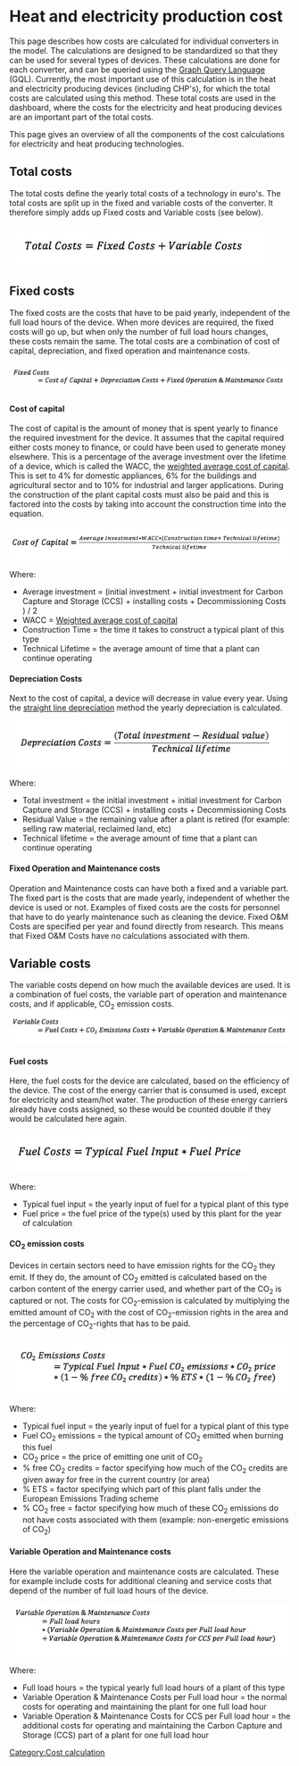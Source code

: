 # Heat and electricity production cost

This page describes how costs are calculated for individual converters in the model. The calculations are designed to be standardized so that they can be used for several types of devices. These calculations are done for each converter, and can be queried using the [Graph Query Language](GQL.md) (GQL).
 Currently, the most important use of this calculation is in the heat and electricity producing devices (including CHP's), for which the total costs are calculated using this method. These total costs are used in the dashboard, where the costs for the electricity and heat producing devices are an important part of the total costs.

This page gives an overview of all the components of the cost calculations for electricity and heat producing technologies.

Total costs
-----------

The total costs define the yearly total costs of a technology in euro's. The total costs are split up in the fixed and variable costs of the converter. It therefore simply adds up Fixed costs and Variable costs (see below).

![](../images/TotalCosts.jpg "TotalCosts.jpg")

Fixed costs
-----------

The fixed costs are the costs that have to be paid yearly, independent of the full load hours of the device. When more devices are required, the fixed costs will go up, but when only the number of full load hours changes, these costs remain the same.
The total costs are a combination of cost of capital, depreciation, and fixed operation and maintenance costs.

![](../images/FixedCosts.jpg "FixedCosts.jpg")

#### Cost of capital

The cost of capital is the amount of money that is spent yearly to finance the required investment for the device. It assumes that the capital required either costs money to finance, or could have been used to generate money elsewhere. This is a percentage of the average investment over the lifetime of a device, which is called the WACC, the [weighted average cost of capital](http://en.wikipedia.org/wiki/Weighted_average_cost_of_capital). This is set to 4% for domestic appliances, 6% for the buildings and agricultural sector and to 10% for industrial and larger applications. During the construction of the plant capital costs must also be paid and this is factored into the costs by taking into account the construction time into the equation.

![](../images/CostOfCapital.jpg "CostOfCapital.jpg")

Where:

-   Average investment = (initial investment + initial investment for Carbon Capture and Storage (CCS) + installing costs + Decommissioning Costs ) / 2
-   WACC = [Weighted average cost of capital](http://en.wikipedia.org/wiki/Weighted_average_cost_of_capital)
-   Construction Time = the time it takes to construct a typical plant of this type
-   Technical Lifetime = the average amount of time that a plant can continue operating

#### Depreciation Costs

Next to the cost of capital, a device will decrease in value every year. Using the [straight line depreciation](http://en.wikipedia.org/wiki/Depreciation#Straight-line_depreciation) method the yearly depreciation is calculated.

![](../images/DepreciationCosts.jpg "DepreciationCosts.jpg")

Where:

-   Total investment = the initial investment + initial investment for Carbon Capture and Storage (CCS) + installing costs + Decommissioning Costs
-   Residual Value = the remaining value after a plant is retired (for example: selling raw material, reclaimed land, etc)
-   Technical lifetime = the average amount of time that a plant can continue operating

#### Fixed Operation and Maintenance costs

Operation and Maintenance costs can have both a fixed and a variable part. The fixed part is the costs that are made yearly, independent of whether the device is used or not. Examples of fixed costs are the costs for personnel that have to do yearly maintenance such as cleaning the device. Fixed O&M Costs are specified per year and found directly from research. This means that Fixed O&M Costs have no calculations associated with them.

Variable costs
--------------

The variable costs depend on how much the available devices are used. It is a combination of fuel costs, the variable part of operation and maintenance costs, and if applicable, CO<sub>2</sub> emission costs.
 ![](../images/VariableCosts.jpg "fig:VariableCosts.jpg")

#### Fuel costs

Here, the fuel costs for the device are calculated, based on the efficiency of the device. The cost of the energy carrier that is consumed is used, except for electricity and steam/hot water. The production of these energy carriers already have costs assigned, so these would be counted double if they would be calculated here again.

![](../images/FuelCosts.jpg "FuelCosts.jpg")

Where:

-   Typical fuel input = the yearly input of fuel for a typical plant of this type
-   Fuel price = the fuel price of the type(s) used by this plant for the year of calculation

#### CO<sub>2</sub> emission costs

Devices in certain sectors need to have emission rights for the CO<sub>2</sub> they emit. If they do, the amount of CO<sub>2</sub> emitted is calculated based on the carbon content of the energy carrier used, and whether part of the CO<sub>2</sub> is captured or not. The costs for CO<sub>2</sub>-emission is calculated by multiplying the emitted amount of CO<sub>2</sub> with the cost of CO<sub>2</sub>-emission rights in the area and the percentage of CO<sub>2</sub>-rights that has to be paid.

![](../images/CO2Emissions.jpg "CO2Emissions.jpg")

Where:

-   Typical fuel input = the yearly input of fuel for a typical plant of this type
-   Fuel CO<sub>2</sub> emissions = the typical amount of CO<sub>2</sub> emitted when burning this fuel
-   CO<sub>2</sub> price = the price of emitting one unit of CO<sub>2</sub>
-   % free CO<sub>2</sub> credits = factor specifying how much of the CO<sub>2</sub> credits are given away for free in the current country (or area)
-   % ETS = factor specifying which part of this plant falls under the European Emissions Trading scheme
-   % CO<sub>2</sub> free = factor specifying how much of these CO<sub>2</sub> emissions do not have costs associated with them (example: non-energetic emissions of CO<sub>2</sub>)

#### Variable Operation and Maintenance costs

Here the variable operation and maintenance costs are calculated. These for example include costs for additional cleaning and service costs that depend of the number of full load hours of the device.

![](../images/VariableOMCosts.jpg "VariableOMCosts.jpg")

Where:

-   Full load hours = the typical yearly full load hours of a plant of this type
-   Variable Operation & Maintenance Costs per Full load hour = the normal costs for operating and maintaining the plant for one full load hour
-   Variable Operation & Maintenance Costs for CCS per Full load hour = the additional costs for operating and maintaining the Carbon Capture and Storage (CCS) part of a plant for one full load hour

[Category:Cost calculation](cost_calculations.md")
